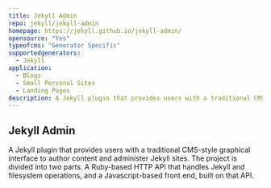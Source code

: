 ```yaml
---
title: Jekyll Admin
repo: jekyll/jekyll-admin
homepage: https://jekyll.github.io/jekyll-admin/
opensource: "Yes"
typeofcms: "Generator Specific"
supportedgenerators:
  - Jekyll
application:
  - Blogs
  - Small Personal Sites
  - Landing Pages
description: A Jekyll plugin that provides users with a traditional CMS-style graphical interface.
---
```

## Jekyll Admin
A Jekyll plugin that provides users with a traditional CMS-style graphical interface to author content and administer Jekyll sites. The project is divided into two parts. A Ruby-based HTTP API that handles Jekyll and filesystem operations, and a Javascript-based front end, built on that API.